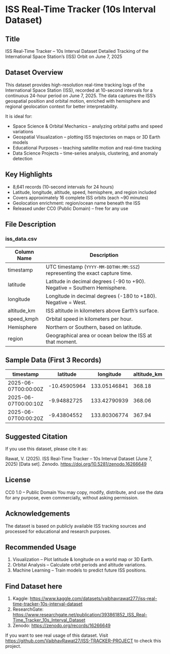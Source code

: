 # ISS Real-Time Tracker (10s Interval Dataset)

## Title
ISS Real-Time Tracker – 10s Interval Dataset
Detailed Tracking of the International Space Station’s (ISS) Orbit on June 7, 2025

## Dataset Overview
This dataset provides high-resolution real-time tracking logs of the International Space Station (ISS), recorded at 10-second intervals for a continuous 24-hour period on June 7, 2025. The data captures the ISS’s geospatial position and orbital motion, enriched with hemisphere and regional geolocation context for better interpretability.

It is ideal for:
- Space Science & Orbital Mechanics – analyzing orbital paths and speed variations
- Geospatial Visualization – plotting ISS trajectories on maps or 3D Earth models
- Educational Purposes – teaching satellite motion and real-time tracking
- Data Science Projects – time-series analysis, clustering, and anomaly detection

## Key Highlights
- 8,641 records (10-second intervals for 24 hours)
- Latitude, longitude, altitude, speed, hemisphere, and region included
- Covers approximately 16 complete ISS orbits (each ~90 minutes)
- Geolocation enrichment: region/ocean name beneath the ISS
- Released under CC0 (Public Domain) – free for any use

## File Description
### iss_data.csv
| Column Name      | Description                                                                 |
|-------------------|-----------------------------------------------------------------------------|
| timestamp         | UTC timestamp (`YYYY-MM-DDTHH:MM:SSZ`) representing the exact capture time. |
| latitude          | Latitude in decimal degrees (-90 to +90). Negative = Southern Hemisphere.  |
| longitude         | Longitude in decimal degrees (-180 to +180). Negative = West.              |
| altitude_km       | ISS altitude in kilometers above Earth’s surface.                          |
| speed_kmph        | Orbital speed in kilometers per hour.                                      |
| Hemisphere        | Northern or Southern, based on latitude.                                   |
| region            | Geographical area or ocean below the ISS at that moment.                   |

## Sample Data (First 3 Records)
| timestamp           | latitude     | longitude     | altitude_km | speed_kmph | Hemisphere | region        |
|----------------------|--------------|---------------|-------------|------------|------------|---------------|
| 2025-06-07T00:00:00Z | -10.45905964 | 133.05146841  | 368.18      | 27687.89   | Southern   | Pacific Ocean |
| 2025-06-07T00:00:10Z | -9.94882725  | 133.42790939  | 368.06      | 27688.23   | Southern   | Pacific Ocean |
| 2025-06-07T00:00:20Z | -9.43804552  | 133.80306774  | 367.94      | 27688.50   | Southern   | Pacific Ocean |

## Suggested Citation
If you use this dataset, please cite it as:

Rawat, V. (2025). ISS Real-Time Tracker – 10s Interval Dataset (June 7, 2025) [Data set]. Zenodo. https://doi.org/10.5281/zenodo.16266649

## License
CC0 1.0 – Public Domain
You may copy, modify, distribute, and use the data for any purpose, even commercially, without asking permission.

## Acknowledgements
The dataset is based on publicly available ISS tracking sources and processed for educational and research purposes.

## Recommended Usage
1. Visualization – Plot latitude & longitude on a world map or 3D Earth.
2. Orbital Analysis – Calculate orbit periods and altitude variations.
3. Machine Learning – Train models to predict future ISS positions.

## Find Dataset here
1. Kaggle: https://www.kaggle.com/datasets/vaibhavrawat277/iss-real-time-tracker-10s-interval-dataset
2. ResearchGate: https://www.researchgate.net/publication/393861852_ISS_Real-Time_Tracker_10s_Interval_Dataset
3. Zenodo: https://zenodo.org/records/16266649

If you want to see real usage of this dataset. Visit https://github.com/VaibhavRawat27/ISS-TRACKER-PROJECT to check this project.
